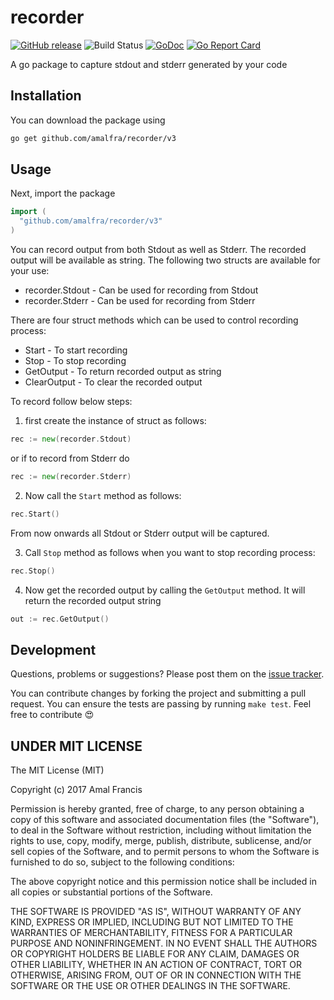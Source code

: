 recorder
========
[![GitHub release](https://img.shields.io/github/release/amalfra/recorder.svg)](https://github.com/amalfra/recorder/releases)
![Build Status](https://github.com/amalfra/recorder/actions/workflows/test.yml/badge.svg?branch=main)
[![GoDoc](https://godoc.org/github.com/amalfra/recorder/v3?status.svg)](https://godoc.org/github.com/amalfra/recorder/v3)
[![Go Report Card](https://goreportcard.com/badge/github.com/amalfra/recorder/v3)](https://goreportcard.com/report/github.com/amalfra/recorder/v3)

A go package to capture stdout and stderr generated by your code

## Installation
You can download the package using
```sh
go get github.com/amalfra/recorder/v3
```
## Usage
Next, import the package
``` go
import (
  "github.com/amalfra/recorder/v3"
)
```
You can record output from both Stdout as well as Stderr. The recorded output will be available as string. The following two structs are available for your use:
* recorder.Stdout - Can be used for recording from Stdout
* recorder.Stderr - Can be used for recording from Stderr

There are four struct methods which can be used to control recording process:
* Start - To start recording
* Stop - To stop recording
* GetOutput - To return recorded output as string
* ClearOutput - To clear the recorded output

To record follow below steps:

1. first create the instance of struct as follows:
```go
rec := new(recorder.Stdout)
```
or if to record from Stderr do
```go
rec := new(recorder.Stderr)
```

2. Now call the ```Start``` method as follows:
```go
rec.Start()
```
From now onwards all Stdout or Stderr output will be captured.

3. Call ```Stop``` method as follows when you want to stop recording process:
```go
rec.Stop()
```

4. Now get the recorded output by calling the ```GetOutput``` method. It will return the recorded output string
```go
out := rec.GetOutput()
```

## Development

Questions, problems or suggestions? Please post them on the [issue tracker](https://github.com/amalfra/recorder/issues).

You can contribute changes by forking the project and submitting a pull request. You can ensure the tests are passing by running ```make test```. Feel free to contribute :heart_eyes:

## UNDER MIT LICENSE

The MIT License (MIT)

Copyright (c) 2017 Amal Francis

Permission is hereby granted, free of charge, to any person obtaining a copy of this software and associated documentation files (the "Software"), to deal in the Software without restriction, including without limitation the rights to use, copy, modify, merge, publish, distribute, sublicense, and/or sell copies of the Software, and to permit persons to whom the Software is furnished to do so, subject to the following conditions:

The above copyright notice and this permission notice shall be included in all copies or substantial portions of the Software.

THE SOFTWARE IS PROVIDED "AS IS", WITHOUT WARRANTY OF ANY KIND, EXPRESS OR IMPLIED, INCLUDING BUT NOT LIMITED TO THE WARRANTIES OF MERCHANTABILITY, FITNESS FOR A PARTICULAR PURPOSE AND NONINFRINGEMENT. IN NO EVENT SHALL THE AUTHORS OR COPYRIGHT HOLDERS BE LIABLE FOR ANY CLAIM, DAMAGES OR OTHER LIABILITY, WHETHER IN AN ACTION OF CONTRACT, TORT OR OTHERWISE, ARISING FROM, OUT OF OR IN CONNECTION WITH THE SOFTWARE OR THE USE OR OTHER DEALINGS IN THE SOFTWARE.

